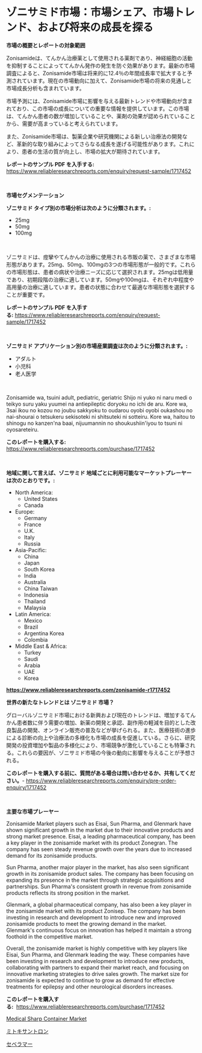 <p><h1>ゾニサミド市場：市場シェア、市場トレンド、および将来の成長を探る</h1></p><p><strong>市場の概要とレポートの対象範囲</strong></p>
<p><p>Zonisamideは、てんかん治療薬として使用される薬剤であり、神経細胞の活動を抑制することによっててんかん発作の発生を防ぐ効果があります。最新の市場調査によると、Zonisamide市場は将来的に12.4％の年間成長率で拡大すると予測されています。現在の市場動向に加えて、Zonisamide市場の将来の見通しと市場成長分析も含まれています。</p><p>市場予測には、Zonisamide市場に影響を与える最新トレンドや市場動向が含まれており、この市場の成長についての重要な情報を提供しています。この市場は、てんかん患者の数が増加していることや、薬剤の効果が認められていることから、需要が高まっていると考えられています。</p><p>また、Zonisamide市場は、製薬企業や研究機関による新しい治療法の開発など、革新的な取り組みによってさらなる成長を遂げる可能性があります。これにより、患者の生活の質が向上し、市場の拡大が期待されています。</p></p>
<p><strong>レポートのサンプル PDF を入手する:</strong> <a href="https://www.reliableresearchreports.com/enquiry/request-sample/1717452">https://www.reliableresearchreports.com/enquiry/request-sample/1717452</a></p>
<p>&nbsp;</p>
<p><strong>市場セグメンテーション</strong></p>
<p><strong>ゾニサミド タイプ別の市場分析は次のように分類されます。:</strong></p>
<p><ul><li>25mg</li><li>50mg</li><li>100mg</li></ul></p>
<p>&nbsp;</p>
<p><p>ゾニサミドは、痙攣やてんかんの治療に使用される市販の薬で、さまざまな市場形態があります。25mg、50mg、100mgの3つの市場形態が一般的です。これらの市場形態は、患者の病状や治療ニーズに応じて選択されます。25mgは低用量であり、初期段階の治療に適しています。50mgや100mgは、それぞれ中程度や高用量の治療に適しています。患者の状態に合わせて最適な市場形態を選択することが重要です。</p></p>
<p><strong>レポートのサンプル PDF を入手する:</strong>&nbsp;<a href="https://www.reliableresearchreports.com/enquiry/request-sample/1717452">https://www.reliableresearchreports.com/enquiry/request-sample/1717452</a></p>
<p>&nbsp;</p>
<p><strong> ゾニサミド アプリケーション別の市場産業調査は次のように分類されます。:</strong></p>
<p><ul><li>アダルト</li><li>小児科</li><li>老人医学</li></ul></p>
<p>&nbsp;</p>
<p><p>Zonisamide wa, tsuini adult, pediatric, geriatric Shijo ni yuko ni naru medi o teikyo suru yaku yuumei na antiepileptic doryoku no ichi de aru. Kore wa, 3sai ikou no kozou no joubu sakkyoku to oudarou oyobi oyobi oukashou no nai-shourai o tetsukeru sekisoteki ni shitsuteki ni sotteiru. Kore wa, haitou to shinogu no kanzen'na baai, nijuumannin no shoukushiin'iyou to tsuni ni oyosareteiru.</p></p>
<p><strong>このレポートを購入する:</strong>&nbsp; <a href="https://www.reliableresearchreports.com/purchase/1717452">https://www.reliableresearchreports.com/purchase/1717452</a></p>
<p>&nbsp;</p>
<p><strong>地域に関して言えば、ゾニサミド 地域ごとに利用可能なマーケットプレーヤーは次のとおりです。:</strong></p>
<p><ul>
    <li>
        North America:
        <ul>
            <li>United States</li>
            <li>Canada</li>
        </ul>
    </li>
    <li>
        Europe:
        <ul>
            <li>Germany</li>
            <li>France</li>
            <li>U.K.</li>
            <li>Italy</li>
            <li>Russia</li>
        </ul>
    </li>
    <li>
        Asia-Pacific:
        <ul>
            <li>China</li>
            <li>Japan</li>
            <li>South Korea</li>
            <li>India</li>
            <li>Australia</li>
            <li>China Taiwan</li>
            <li>Indonesia</li>
            <li>Thailand</li>
            <li>Malaysia</li>
        </ul>
    </li>
    <li>
        Latin America:
        <ul>
            <li>Mexico</li>
            <li>Brazil</li>
            <li>Argentina Korea</li>
            <li>Colombia</li>
        </ul>
    </li>
    <li>
        Middle East & Africa:
        <ul>
            <li>Turkey</li>
            <li>Saudi</li>
            <li>Arabia</li>
            <li>UAE</li>
            <li>Korea</li>
        </ul>
    </li>
    </ul></p>
<p><strong><a href="https://www.reliableresearchreports.com/zonisamide-r1717452">https://www.reliableresearchreports.com/zonisamide-r1717452</a></strong>&nbsp;</p>
<p><strong>世界の新たなトレンドとは ゾニサミド 市場？</strong></p>
<p><p>グローバルゾニサミド市場における新興および現在のトレンドは、増加するてんかん患者数に伴う需要の増加、新薬の開発と承認、副作用の軽減を目的とした改良製品の開発、オンライン販売の普及などが挙げられる。また、医療技術の進歩による診断の向上や治療法の多様化も市場の成長を促進している。さらに、研究開発の投資増加や製品の多様化により、市場競争が激化していることも特筆される。これらの要因が、ゾニサミド市場の今後の動向に影響を与えることが予想される。</p></p>
<p><strong>このレポートを購入する前に、質問がある場合は問い合わせるか、共有してください。</strong>- <a href="https://www.reliableresearchreports.com/enquiry/pre-order-enquiry/1717452">https://www.reliableresearchreports.com/enquiry/pre-order-enquiry/1717452</a></p>
<p>&nbsp;</p>
<p><strong>主要な市場プレーヤー</strong></p>
<p><p>Zonisamide Market players such as Eisai, Sun Pharma, and Glenmark have shown significant growth in the market due to their innovative products and strong market presence. Eisai, a leading pharmaceutical company, has been a key player in the zonisamide market with its product Zonegran. The company has seen steady revenue growth over the years due to increased demand for its zonisamide products.</p><p>Sun Pharma, another major player in the market, has also seen significant growth in its zonisamide product sales. The company has been focusing on expanding its presence in the market through strategic acquisitions and partnerships. Sun Pharma's consistent growth in revenue from zonisamide products reflects its strong position in the market.</p><p>Glenmark, a global pharmaceutical company, has also been a key player in the zonisamide market with its product Zonisep. The company has been investing in research and development to introduce new and improved zonisamide products to meet the growing demand in the market. Glenmark's continuous focus on innovation has helped it maintain a strong foothold in the competitive market.</p><p>Overall, the zonisamide market is highly competitive with key players like Eisai, Sun Pharma, and Glenmark leading the way. These companies have been investing in research and development to introduce new products, collaborating with partners to expand their market reach, and focusing on innovative marketing strategies to drive sales growth. The market size for zonisamide is expected to continue to grow as demand for effective treatments for epilepsy and other neurological disorders increases.</p></p>
<p><strong>このレポートを購入する:</strong>&nbsp;&nbsp;<a href="https://www.reliableresearchreports.com/purchase/1717452">https://www.reliableresearchreports.com/purchase/1717452</a></p>
<p><p><a href="https://github.com/mancsybtousav/Market-Research-Report-List-2/blob/main/medical-sharp-container-market.md">Medical Sharp Container Market</a></p><p><a href="https://github.com/marbadji/Market-Research-Report-List-1/blob/main/967663823010.md">ミトキサントロン</a></p><p><a href="https://github.com/KaydenJohns1964/Market-Research-Report-List-1/blob/main/993107223011.md">セベラマー</a></p></p>